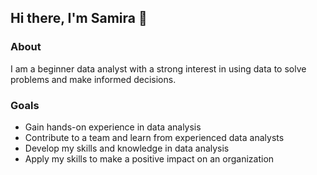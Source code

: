 ## Hi there, I'm Samira 👋

### About

I am a beginner data analyst with a strong interest in using data to solve problems and make informed decisions.

### Goals
 - Gain hands-on experience in data analysis
 - Contribute to a team and learn from experienced data analysts
 - Develop my skills and knowledge in data analysis
 - Apply my skills to make a positive impact on an organization

<!--
**ppdro-dev/ppdro-dev** is a ✨ _special_ ✨ repository because its `README.md` (this file) appears on your GitHub profile.

Here are some ideas to get you started:

- 🔭 I’m currently working on ...
- 🌱 I’m currently learning ...
- 👯 I’m looking to collaborate on ...
- 🤔 I’m looking for help with ...
- 💬 Ask me about ...
- 📫 How to reach me: ...
- 😄 Pronouns: ...
- ⚡ Fun fact: ...
-->

